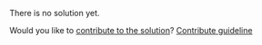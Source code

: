 
There is no solution yet.

Would you like to [contribute to the solution](https://github.com/BFEdev/BFE.dev-solutions/blob/main/question/explain-event-loop-in-browser-and-in-nodejs_en.md)? [Contribute guideline](https://github.com/BFEdev/BFE.dev-solutions#how-to-contribute)

